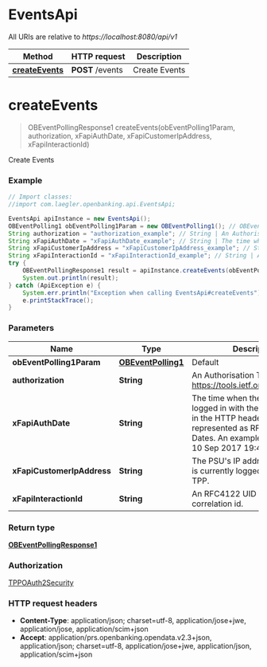# EventsApi

All URIs are relative to *https://localhost:8080/api/v1*

Method | HTTP request | Description
------------- | ------------- | -------------
[**createEvents**](EventsApi.md#createEvents) | **POST** /events | Create Events


<a name="createEvents"></a>
# **createEvents**
> OBEventPollingResponse1 createEvents(obEventPolling1Param, authorization, xFapiAuthDate, xFapiCustomerIpAddress, xFapiInteractionId)

Create Events

### Example
```java
// Import classes:
//import com.laegler.openbanking.api.EventsApi;

EventsApi apiInstance = new EventsApi();
OBEventPolling1 obEventPolling1Param = new OBEventPolling1(); // OBEventPolling1 | Default
String authorization = "authorization_example"; // String | An Authorisation Token as per https://tools.ietf.org/html/rfc6750
String xFapiAuthDate = "xFapiAuthDate_example"; // String | The time when the PSU last logged in with the TPP.  All dates in the HTTP headers are represented as RFC 7231 Full Dates. An example is below:  Sun, 10 Sep 2017 19:43:31 UTC
String xFapiCustomerIpAddress = "xFapiCustomerIpAddress_example"; // String | The PSU's IP address if the PSU is currently logged in with the TPP.
String xFapiInteractionId = "xFapiInteractionId_example"; // String | An RFC4122 UID used as a correlation id.
try {
    OBEventPollingResponse1 result = apiInstance.createEvents(obEventPolling1Param, authorization, xFapiAuthDate, xFapiCustomerIpAddress, xFapiInteractionId);
    System.out.println(result);
} catch (ApiException e) {
    System.err.println("Exception when calling EventsApi#createEvents");
    e.printStackTrace();
}
```

### Parameters

Name | Type | Description  | Notes
------------- | ------------- | ------------- | -------------
 **obEventPolling1Param** | [**OBEventPolling1**](OBEventPolling1.md)| Default |
 **authorization** | **String**| An Authorisation Token as per https://tools.ietf.org/html/rfc6750 |
 **xFapiAuthDate** | **String**| The time when the PSU last logged in with the TPP.  All dates in the HTTP headers are represented as RFC 7231 Full Dates. An example is below:  Sun, 10 Sep 2017 19:43:31 UTC | [optional]
 **xFapiCustomerIpAddress** | **String**| The PSU&#39;s IP address if the PSU is currently logged in with the TPP. | [optional]
 **xFapiInteractionId** | **String**| An RFC4122 UID used as a correlation id. | [optional]

### Return type

[**OBEventPollingResponse1**](OBEventPollingResponse1.md)

### Authorization

[TPPOAuth2Security](../README.md#TPPOAuth2Security)

### HTTP request headers

 - **Content-Type**: application/json; charset=utf-8, application/jose+jwe, application/jose, application/scim+json
 - **Accept**: application/prs.openbanking.opendata.v2.3+json, application/json; charset=utf-8, application/jose+jwe, application/json, application/scim+json

